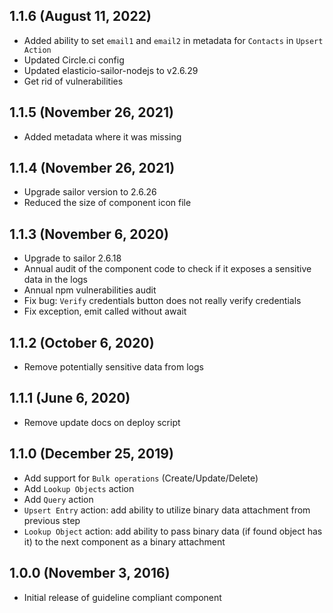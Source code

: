 ## 1.1.6 (August 11, 2022)

* Added ability to set `email1` and `email2` in metadata for `Contacts` in `Upsert Action`
* Updated Circle.ci config 
* Updated elasticio-sailor-nodejs to v2.6.29 
* Get rid of vulnerabilities

## 1.1.5 (November 26, 2021)

* Added metadata where it was missing

## 1.1.4 (November 26, 2021)

* Upgrade sailor version to 2.6.26
* Reduced the size of component icon file

## 1.1.3 (November 6, 2020)

* Upgrade to sailor 2.6.18
* Annual audit of the component code to check if it exposes a sensitive data in the logs
* Annual npm vulnerabilities audit
* Fix bug: `Verify` credentials button does not really verify credentials
* Fix exception, emit called without await

## 1.1.2 (October 6, 2020)

* Remove potentially sensitive data from logs

## 1.1.1 (June 6, 2020)

* Remove update docs on deploy script

## 1.1.0 (December 25, 2019)

* Add support for `Bulk operations` (Create/Update/Delete)
* Add `Lookup Objects` action
* Add `Query` action
* `Upsert Entry` action: add ability to utilize binary data attachment from previous step
* `Lookup Object` action: add ability to pass binary data (if found object has it) to the next component as a binary attachment


## 1.0.0 (November 3, 2016)

* Initial release of guideline compliant component
